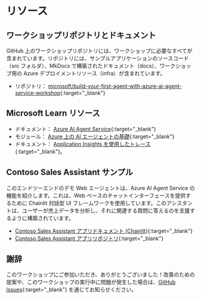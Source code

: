 # リソース

## ワークショップリポジトリとドキュメント

GitHub 上のワークショップリポジトリには、ワークショップに必要なすべてが含まれています。リポジトリには、サンプルアプリケーションのソースコード（src フォルダ）、MkDocs で構築されたドキュメント（docs）、ワークショップ用の Azure デプロイメントリソース（infra）が含まれています。

* リポジトリ： [microsoft/build-your-first-agent-with-azure-ai-agent-service-workshop](https://github.com/microsoft/build-your-first-agent-with-azure-ai-agent-service-workshop){:target="_blank"}

## Microsoft Learn リソース

* ドキュメント： [Azure AI Agent Service](https://learn.microsoft.com/azure/ai-services/agents/){:target="_blank"}
* モジュール： [Azure 上の AI エージェントの基礎](https://learn.microsoft.com/training/modules/ai-agent-fundamentals/){:target="_blank"}
* ドキュメント： [Application Insights を使用したトレース](https://learn.microsoft.com/azure/ai-services/agents/concepts/tracing){:target="_blank"}。

## Contoso Sales Assistant サンプル

このエンドツーエンドのデモ Web エージェントは、Azure AI Agent Service の機能を紹介します。これは、Web ベースのチャットインターフェースを提供するために Chainlit 対話型 UI フレームワークを使用しています。このアシスタントは、ユーザーが売上データを分析し、それに関連する質問に答えるのを支援するように構築されています。

* [Contoso Sales Assistant アプリドキュメント (Chainlit)](https://azure-samples.github.io/contoso-sales-azure-openai-assistants-api/){:target="_blank"}
* [Contoso Sales Assistant アプリリポジトリ](https://github.com/Azure-Samples/contoso-sales-azure-openai-assistants-api){:target="_blank"}

## 謝辞

このワークショップにご参加いただき、ありがとうございました！改善のための提案や、このワークショップの実行中に問題が発生した場合は、[GitHub Issues](https://github.com/microsoft/build-your-first-agent-with-azure-ai-agent-service-workshop/issues){:target="_blank"} を通じてお知らせください。